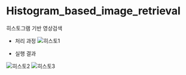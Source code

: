 # Histogram_based_image_retrieval
히스토그램 기반 영상검색


- 처리 과정
![히스토1](https://user-images.githubusercontent.com/33507553/64057622-2674ab00-cbda-11e9-92fa-f6ad8553af36.PNG)

- 실행 결과

![히스토2](https://user-images.githubusercontent.com/33507553/64057623-2674ab00-cbda-11e9-972e-33dff3ffeedf.PNG)
![히스토3](https://user-images.githubusercontent.com/33507553/64057621-2674ab00-cbda-11e9-8117-3ea7b6ed3dc5.PNG)
